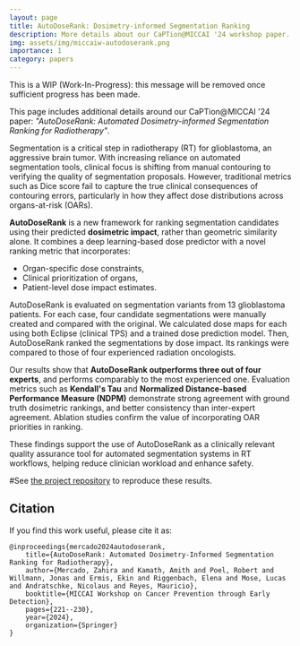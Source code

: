 ```yaml
---
layout: page
title: AutoDoseRank: Dosimetry-informed Segmentation Ranking
description: More details about our CaPTion@MICCAI '24 workshop paper.
img: assets/img/miccaiw-autodoserank.png
importance: 1
category: papers
---
```


This is a WIP (Work-In-Progress): this message will be removed once sufficient progress has been made. 

This page includes additional details around our CaPTion@MICCAI '24 paper: *"AutoDoseRank: Automated Dosimetry-informed Segmentation Ranking for Radiotherapy"*.

Segmentation is a critical step in radiotherapy (RT) for glioblastoma, an aggressive brain tumor. With increasing reliance on automated segmentation tools, clinical focus is shifting from manual contouring to verifying the quality of segmentation proposals. However, traditional metrics such as Dice score fail to capture the true clinical consequences of contouring errors, particularly in how they affect dose distributions across organs-at-risk (OARs).

**AutoDoseRank** is a new framework for ranking segmentation candidates using their predicted **dosimetric impact**, rather than geometric similarity alone. It combines a deep learning-based dose predictor with a novel ranking metric that incorporates:
- Organ-specific dose constraints,
- Clinical prioritization of organs,
- Patient-level dose impact estimates.

AutoDoseRank is evaluated on segmentation variants from 13 glioblastoma patients. For each case, four candidate segmentations were manually created and compared with the original. We calculated dose maps for each using both Eclipse (clinical TPS) and a trained dose prediction model. Then, AutoDoseRank ranked the segmentations by dose impact. Its rankings were compared to those of four experienced radiation oncologists.

Our results show that **AutoDoseRank outperforms three out of four experts**, and performs comparably to the most experienced one. Evaluation metrics such as **Kendall's Tau** and **Normalized Distance-based Performance Measure (NDPM)** demonstrate strong agreement with ground truth dosimetric rankings, and better consistency than inter-expert agreement. Ablation studies confirm the value of incorporating OAR priorities in ranking.

These findings support the use of AutoDoseRank as a clinically relevant quality assurance tool for automated segmentation systems in RT workflows, helping reduce clinician workload and enhance safety.

#See [the project repository](https://github.com/amithjkamath/autodoserank) to reproduce these results.

Citation
------

If you find this work useful, please cite it as:

    @inproceedings{mercado2024autodoserank,
        title={AutoDoseRank: Automated Dosimetry-Informed Segmentation Ranking for Radiotherapy},
        author={Mercado, Zahira and Kamath, Amith and Poel, Robert and Willmann, Jonas and Ermis, Ekin and Riggenbach, Elena and Mose, Lucas and Andratschke, Nicolaus and Reyes, Mauricio},
        booktitle={MICCAI Workshop on Cancer Prevention through Early Detection},
        pages={221--230},
        year={2024},
        organization={Springer}
    }
